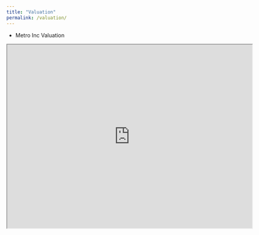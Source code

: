 ```yaml
---
title: "Valuation"
permalink: /valuation/
---
```

- Metro Inc Valuation

<iframe src="https://drive.google.com/file/d/1RI0iB8ChuWKpgiWiU9O5q8M3QLqW95rj/preview" width="640" height="480" allow="autoplay"></iframe>
